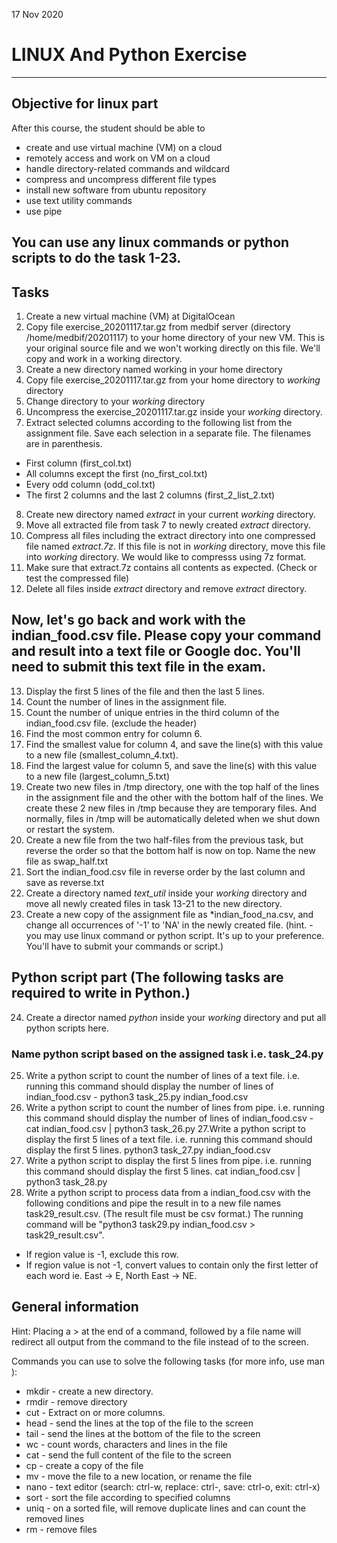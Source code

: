 17 Nov 2020

# LINUX And Python Exercise
----------------

## Objective for linux part
After this course, the student should be able to
* create and use virtual machine (VM) on a cloud
* remotely access and work on VM on a cloud
* handle directory-related commands and wildcard
* compress and uncompress different file types
* install new software from ubuntu repository
* use text utility commands
* use pipe

## You can use any linux commands or python scripts to do the task 1-23.
## Tasks
1. Create a new virtual machine (VM) at DigitalOcean
2. Copy file exercise_20201117.tar.gz from medbif server (directory /home/medbif/20201117) to your home directory of your new VM. This is your original source file and we won't working directly on this file. We'll copy and work in a working directory.
3. Create a new directory named working in your home directory
4. Copy file exercise_20201117.tar.gz from your home directory to *working* directory
5. Change directory to your *working* directory
6. Uncompress the exercise_20201117.tar.gz inside your *working* directory.
7. Extract selected columns according to the following list from the assignment file. Save each selection in a separate file. The filenames are in parenthesis.
  * First column (first_col.txt)
  * All columns except the first (no_first_col.txt) 
  * Every odd column (odd_col.txt)
  * The first 2 columns and the last 2 columns (first_2_list_2.txt)
8. Create new directory named *extract* in your current *working* directory.
9. Move all extracted file from task 7 to newly created *extract* directory.
10. Compress all files including the extract directory into one compressed file named *extract.7z*. If this file is not in *working* directory, move this file into *working* directory. We would like to compresss using 7z format.
11. Make sure that extract.7z contains all contents as expected. (Check or test the compressed file)
12. Delete all files inside *extract* directory and remove *extract* directory. 

## Now, let's go back and work with the indian_food.csv file. **Please copy your command and result into a text file or Google doc. You'll need to submit this text file in the exam.**
13. Display the first 5 lines of the file and then the last 5 lines.
14. Count the number of lines in the assignment file.
15. Count the number of unique entries in the third column of the indian_food.csv file. (exclude the header)
16. Find the most common entry for column 6.
17. Find the smallest value for column 4, and save the line(s) with this value to a new file (smallest_column_4.txt).
18. Find the largest value for column 5, and save the line(s) with this value to a new file (largest_column_5.txt)
19. Create two new files in /tmp directory, one with the top half of the lines in the assignment file and the other with the bottom half of the lines. We create these 2 new files in /tmp because they are temporary files. And normally, files in /tmp will be automatically deleted when we shut down or restart the system.
20. Create a new file from the two half-files from the previous task, but reverse the order so that the bottom half is now on top. Name the new file as swap_half.txt
21. Sort the indian_food.csv file in reverse order by the last column and save as reverse.txt
22. Create a directory named *text_util* inside your *working* directory and move all newly created files in task 13-21 to the new directory.
23. Create a new copy of the assignment file as *indian_food_na.csv, and change all occurrences of '-1' to 'NA' in the newly created file. (hint. - you may use linux command or python script. It's up to your preference. You'll have to submit your commands or script.)

## Python script part (The following tasks are required to write in Python.)
24. Create a director named *python* inside your *working* directory and put all python scripts here.
### Name python script based on the assigned task i.e. task_24.py
25. Write a python script to count the number of lines of a text file. i.e. running this command should display the number of lines of indian_food.csv - python3 task_25.py indian_food.csv
26. Write a python script to count the number of lines from pipe. i.e. running this command should display the number of lines of indian_food.csv - cat indian_food.csv | python3 task_26.py
27.Write a python script to display the first 5 lines of a text file. i.e. running this command should display the first 5 lines. python3 task_27.py indian_food.csv
28. Write a python script to display the first 5 lines from pipe. i.e. running this command should display the first 5 lines. cat indian_food.csv | python3 task_28.py
29. Write a python script to process data from a indian_food.csv with the following conditions and pipe the result in to a new file names task29_result.csv. (The result file must be csv format.) The running command will be "python3 task29.py indian_food.csv > task29_result.csv".
* If region value is -1, exclude this row.
* If region value is not -1, convert values to contain only the first letter of each word ie. East -> E, North East -> NE.

## General information
Hint: Placing a > at the end of a command, followed by a file name will redirect all output from the command to the file instead of to the screen.

Commands you can use to solve the following tasks (for more info, use man <command>):
* mkdir - create a new directory.
* rmdir - remove directory
* cut - Extract on or more columns.
* head - send the lines at the top of the file to the screen
* tail - send the lines at the bottom of the file to the screen
* wc - count words, characters and lines in the file
* cat - send the full content of the file to the screen
* cp - create a copy of the file
* mv - move the file to a new location, or rename the file
* nano - text editor (search: ctrl-w, replace: ctrl-\, save: ctrl-o, exit: ctrl-x)
* sort - sort the file according to specified columns
* uniq - on a sorted file, will remove duplicate lines and can count the removed lines
* rm - remove files